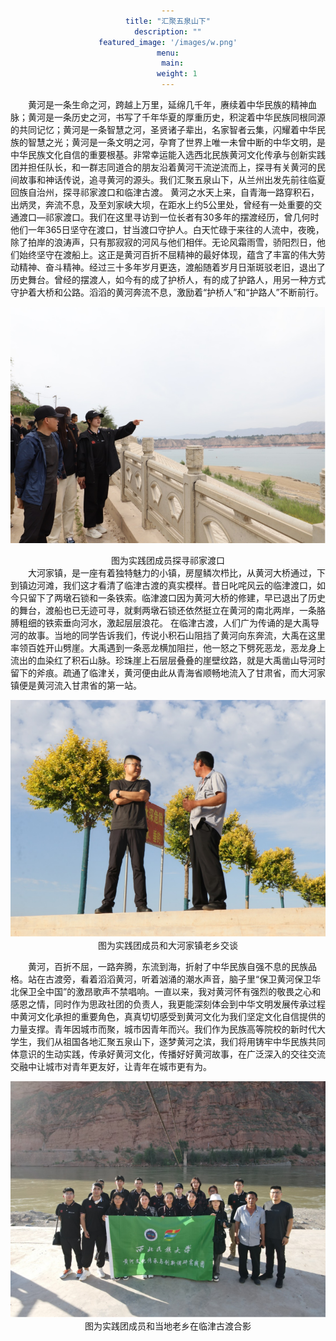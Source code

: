```yaml
---
title: "汇聚五泉山下"
description: ""
featured_image: '/images/w.png'
menu:
  main:
    weight: 1
---
```

<div style="text-align: left; text-indent: 2em;">黄河是一条生命之河，跨越上万里，延绵几千年，赓续着中华民族的精神血脉；黄河是一条历史之河，书写了千年华夏的厚重历史，积淀着中华民族同根同源的共同记忆；黄河是一条智慧之河，圣贤诸子辈出，名家智者云集，闪耀着中华民族的智慧之光；黄河是一条文明之河，孕育了世界上唯一未曾中断的中华文明，是中华民族文化自信的重要根基。非常幸运能入选西北民族黄河文化传承与创新实践团并担任队长，和一群志同道合的朋友沿着黄河干流逆流而上，探寻有关黄河的民间故事和神话传说，追寻黄河的源头。我们汇聚五泉山下，从兰州出发先前往临夏回族自治州，探寻祁家渡口和临津古渡。
黄河之水天上来，自青海一路穿积石，出炳灵，奔流不息，及至刘家峡大坝，在距水上约5公里处，曾经有一处重要的交通渡口—祁家渡口。我们在这里寻访到一位长者有30多年的摆渡经历，曾几何时他们一年365日坚守在渡口，甘当渡口守护人。白天忙碌于来往的人流中，夜晚，除了拍岸的浪涛声，只有那寂寂的河风与他们相伴。无论风霜雨雪，骄阳烈日，他们始终坚守在渡船上。这正是黄河百折不屈精神的最好体现，蕴含了丰富的伟大劳动精神、奋斗精神。经过三十多年岁月更迭，渡船随着岁月日渐斑驳老旧，退出了历史舞台。曾经的摆渡人，如今有的成了护桥人，有的成了护路人，用另一种方式守护着大桥和公路。滔滔的黄河奔流不息，激励着“护桥人”和“护路人”不断前行。</div>

![markdown](/images/two.png)
<body style="text-align: center;"><p style="display: inline;">图为实践团成员探寻祁家渡口</p >
<div style="text-align: left; text-indent: 2em;">大河家镇，是一座有着独特魅力的小镇，房屋鳞次栉比，从黄河大桥通过，下到镇边河滩，我们这才看清了临津古渡的真实模样。昔日叱咤风云的临津渡口，如今只留下了两墩石锁和一条铁索。临津渡口因为黄河大桥的修建，早已退出了历史的舞台，渡船也已无迹可寻，就剩两墩石锁还依然挺立在黄河的南北两岸，一条胳膊粗细的铁索垂向河水，激起层层浪花。
在临津古渡，人们广为传诵的是大禹导河的故事。当地的同学告诉我们，传说小积石山阻挡了黄河向东奔流，大禹在这里率领百姓开山劈崖。大禹遇到一条恶龙横加阻拦，他一怒之下劈死恶龙，恶龙身上流出的血染红了积石山脉。珍珠崖上石层层叠叠的崖壁纹路，就是大禹凿山导河时留下的斧痕。疏通了临津关，黄河便由此从青海省顺畅地流入了甘肃省，而大河家镇便是黄河流入甘肃省的第一站。</div>

![markdown](/images/twotwo.png)
图为实践团成员和大河家镇老乡交谈
<div style="text-align: left; text-indent: 2em;">黄河，百折不屈，一路奔腾，东流到海，折射了中华民族自强不息的民族品格。站在古渡旁，看着滔滔黄河，听着汹涌的潮水声音，脑子里“保卫黄河保卫华北保卫全中国”的激昂歌声不禁唱响。一直以来，我对黄河怀有强烈的敬畏之心和感恩之情，同时作为思政社团的负责人，我更能深刻体会到中华文明发展传承过程中黄河文化承担的重要角色，真真切切感受到黄河文化为我们坚定文化自信提供的力量支撑。青年因城市而聚，城市因青年而兴。我们作为民族高等院校的新时代大学生，我们从祖国各地汇聚五泉山下，逐梦黄河之滨，我们将用铸牢中华民族共同体意识的生动实践，传承好黄河文化，传播好好黄河故事，在广泛深入的交往交流交融中让城市对青年更友好，让青年在城市更有为。</div>

![markdown](/images/twotwotwo.png)
图为实践团成员和当地老乡在临津古渡合影